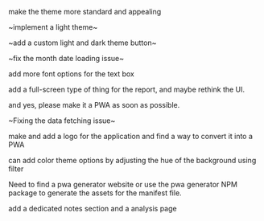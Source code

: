 make the theme more standard and appealing

~implement a light theme~

~add a custom light and dark theme button~

~fix the month date loading issue~

add more font options for the text box

add a full-screen type of thing for the report, and maybe rethink the UI.

and yes, please make it a PWA as soon as possible.

~Fixing the data fetching issue~

make and add a logo for the application and find a way to convert it into a PWA

can add color theme options by adjusting the hue of the background using filter

Need to find a pwa generator website or use the pwa generator NPM package to generate the assets for the manifest file.

add a dedicated notes section and a analysis page